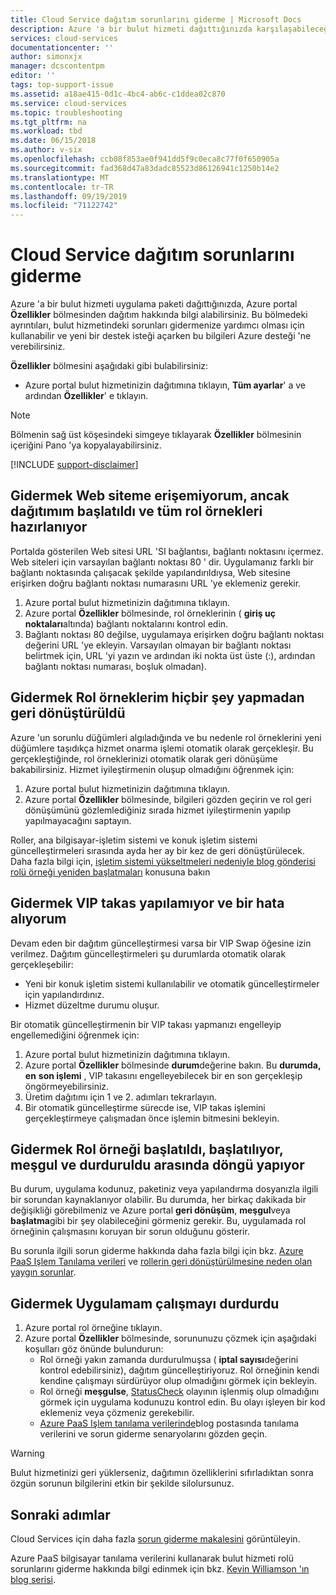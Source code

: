 ```yaml
---
title: Cloud Service dağıtım sorunlarını giderme | Microsoft Docs
description: Azure 'a bir bulut hizmeti dağıttığınızda karşılaşabileceğiniz bazı yaygın sorunlar vardır. Bu makale, bunların bazılarına yönelik çözümler sağlar.
services: cloud-services
documentationcenter: ''
author: simonxjx
manager: dcscontentpm
editor: ''
tags: top-support-issue
ms.assetid: a18ae415-0d1c-4bc4-ab6c-c1ddea02c870
ms.service: cloud-services
ms.topic: troubleshooting
ms.tgt_pltfrm: na
ms.workload: tbd
ms.date: 06/15/2018
ms.author: v-six
ms.openlocfilehash: ccb08f853ae0f941dd5f9c0eca8c77f0f650905a
ms.sourcegitcommit: fad368d47a83dadc85523d86126941c1250b14e2
ms.translationtype: MT
ms.contentlocale: tr-TR
ms.lasthandoff: 09/19/2019
ms.locfileid: "71122742"
---
```

# <a name="troubleshoot-cloud-service-deployment-problems"></a>Cloud Service dağıtım sorunlarını giderme
Azure 'a bir bulut hizmeti uygulama paketi dağıttığınızda, Azure portal **Özellikler** bölmesinden dağıtım hakkında bilgi alabilirsiniz. Bu bölmedeki ayrıntıları, bulut hizmetindeki sorunları gidermenize yardımcı olması için kullanabilir ve yeni bir destek isteği açarken bu bilgileri Azure desteği 'ne verebilirsiniz.

**Özellikler** bölmesini aşağıdaki gibi bulabilirsiniz:

* Azure portal bulut hizmetinizin dağıtımına tıklayın, **Tüm ayarlar**' a ve ardından **Özellikler**' e tıklayın.

> [!NOTE]
> Bölmenin sağ üst köşesindeki simgeye tıklayarak **Özellikler** bölmesinin içeriğini Pano 'ya kopyalayabilirsiniz.
>
>

[!INCLUDE [support-disclaimer](../../includes/support-disclaimer.md)]

## <a name="problem-i-cannot-access-my-website-but-my-deployment-is-started-and-all-role-instances-are-ready"></a>Gidermek Web siteme erişemiyorum, ancak dağıtımım başlatıldı ve tüm rol örnekleri hazırlanıyor
Portalda gösterilen Web sitesi URL 'SI bağlantısı, bağlantı noktasını içermez. Web siteleri için varsayılan bağlantı noktası 80 ' dir. Uygulamanız farklı bir bağlantı noktasında çalışacak şekilde yapılandırıldıysa, Web sitesine erişirken doğru bağlantı noktası numarasını URL 'ye eklemeniz gerekir.

1. Azure portal bulut hizmetinizin dağıtımına tıklayın.
2. Azure portal **Özellikler** bölmesinde, rol örneklerinin ( **giriş uç noktaları**altında) bağlantı noktalarını kontrol edin.
3. Bağlantı noktası 80 değilse, uygulamaya erişirken doğru bağlantı noktası değerini URL 'ye ekleyin. Varsayılan olmayan bir bağlantı noktası belirtmek için, URL 'yi yazın ve ardından iki nokta üst üste (:), ardından bağlantı noktası numarası, boşluk olmadan).

## <a name="problem-my-role-instances-recycled-without-me-doing-anything"></a>Gidermek Rol örneklerim hiçbir şey yapmadan geri dönüştürüldü
Azure 'un sorunlu düğümleri algıladığında ve bu nedenle rol örneklerini yeni düğümlere taşıdıkça hizmet onarma işlemi otomatik olarak gerçekleşir. Bu gerçekleştiğinde, rol örneklerinizi otomatik olarak geri dönüşüme bakabilirsiniz. Hizmet iyileştirmenin oluşup olmadığını öğrenmek için:

1. Azure portal bulut hizmetinizin dağıtımına tıklayın.
2. Azure portal **Özellikler** bölmesinde, bilgileri gözden geçirin ve rol geri dönüşümünü gözlemlediğiniz sırada hizmet iyileştirmenin yapılıp yapılmayacağını saptayın.

Roller, ana bilgisayar-işletim sistemi ve konuk işletim sistemi güncelleştirmeleri sırasında ayda her ay bir kez de geri dönüştürülecek.  
Daha fazla bilgi için, [işletim sistemi yükseltmeleri nedeniyle blog gönderisi rolü örneği yeniden başlatmaları](https://blogs.msdn.com/b/kwill/archive/2012/09/19/role-instance-restarts-due-to-os-upgrades.aspx) konusuna bakın

## <a name="problem-i-cannot-do-a-vip-swap-and-receive-an-error"></a>Gidermek VIP takas yapılamıyor ve bir hata alıyorum
Devam eden bir dağıtım güncelleştirmesi varsa bir VIP Swap öğesine izin verilmez. Dağıtım güncelleştirmeleri şu durumlarda otomatik olarak gerçekleşebilir:

* Yeni bir konuk işletim sistemi kullanılabilir ve otomatik güncelleştirmeler için yapılandırdınız.
* Hizmet düzeltme durumu oluşur.

Bir otomatik güncelleştirmenin bir VIP takası yapmanızı engelleyip engellemediğini öğrenmek için:

1. Azure portal bulut hizmetinizin dağıtımına tıklayın.
2. Azure portal **Özellikler** bölmesinde **durum**değerine bakın. Bu **durumda, en** **son işlemi** , VIP takasını engelleyebilecek bir en son gerçekleşip öngörmeyebilirsiniz.
3. Üretim dağıtımı için 1 ve 2. adımları tekrarlayın.
4. Bir otomatik güncelleştirme sürecde ise, VIP takas işlemini gerçekleştirmeye çalışmadan önce işlemin bitmesini bekleyin.

## <a name="problem-a-role-instance-is-looping-between-started-initializing-busy-and-stopped"></a>Gidermek Rol örneği başlatıldı, başlatılıyor, meşgul ve durduruldu arasında döngü yapıyor
Bu durum, uygulama kodunuz, paketiniz veya yapılandırma dosyanızla ilgili bir sorundan kaynaklanıyor olabilir. Bu durumda, her birkaç dakikada bir değişikliği görebilmeniz ve Azure portal **geri dönüşüm**, **meşgul**veya **başlatma**gibi bir şey olabileceğini görmeniz gerekir. Bu, uygulamada rol örneğinin çalışmasını koruyan bir sorun olduğunu gösterir.

Bu sorunla ilgili sorun giderme hakkında daha fazla bilgi için bkz. [Azure PaaS Işlem Tanılama verileri](https://blogs.msdn.com/b/kwill/archive/2013/08/09/windows-azure-paas-compute-diagnostics-data.aspx) ve [rollerin geri dönüştürülmesine neden olan yaygın sorunlar](cloud-services-troubleshoot-common-issues-which-cause-roles-recycle.md).

## <a name="problem-my-application-stopped-working"></a>Gidermek Uygulamam çalışmayı durdurdu
1. Azure portal rol örneğine tıklayın.
2. Azure portal **Özellikler** bölmesinde, sorununuzu çözmek için aşağıdaki koşulları göz önünde bulundurun:
   * Rol örneği yakın zamanda durdurulmuşsa ( **iptal sayısı**değerini kontrol edebilirsiniz), dağıtım güncelleştiriyoruz. Rol örneğinin kendi kendine çalışmayı sürdürüyor olup olmadığını görmek için bekleyin.
   * Rol örneği **meşgulse**, [StatusCheck](/previous-versions/azure/reference/ee758135(v=azure.100)) olayının işlenmiş olup olmadığını görmek için uygulama kodunuzu kontrol edin. Bu olayı işleyen bir kod eklemeniz veya çözmeniz gerekebilir.
   * [Azure PaaS Işlem tanılama verilerinde](https://blogs.msdn.com/b/kwill/archive/2013/08/09/windows-azure-paas-compute-diagnostics-data.aspx)blog postasında tanılama verilerini ve sorun giderme senaryolarını gözden geçin.

> [!WARNING]
> Bulut hizmetinizi geri yüklerseniz, dağıtımın özelliklerini sıfırladıktan sonra özgün sorunun bilgilerini etkin bir şekilde silolursunuz.
>
>

## <a name="next-steps"></a>Sonraki adımlar
Cloud Services için daha fazla [sorun giderme makalesini](https://docs.microsoft.com/azure/cloud-services/cloud-services-allocation-failures) görüntüleyin.

Azure PaaS bilgisayar tanılama verilerini kullanarak bulut hizmeti rolü sorunlarını giderme hakkında bilgi edinmek için bkz. [Kevin Williamson 'ın blog serisi](https://blogs.msdn.com/b/kwill/archive/2013/08/09/windows-azure-paas-compute-diagnostics-data.aspx).
